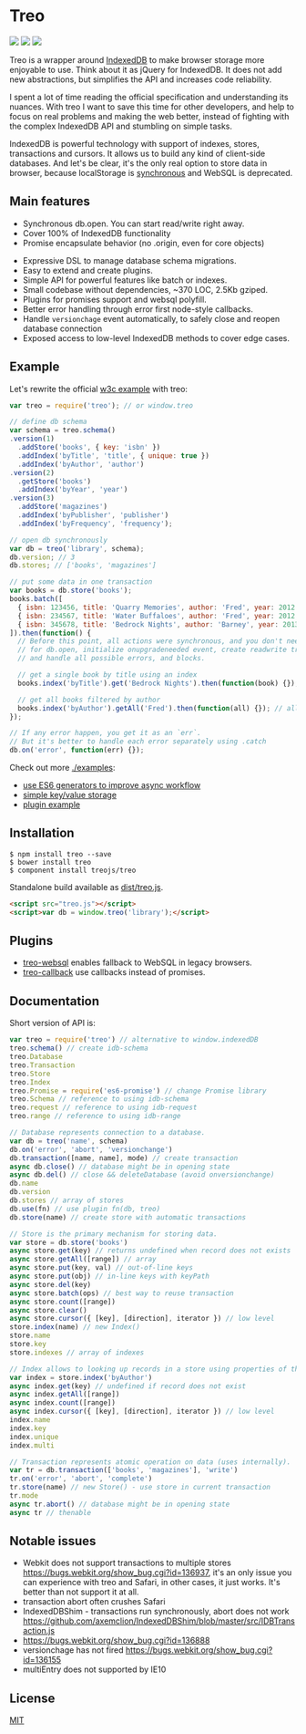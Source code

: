# Treo

[![](https://img.shields.io/npm/v/treo.svg)](https://npmjs.org/package/treo)
[![](https://img.shields.io/travis/treojs/treo.svg)](https://travis-ci.org/treojs/treo)
[![](http://img.shields.io/npm/dm/treo.svg)](https://npmjs.org/package/treo)

Treo is a wrapper around [IndexedDB](http://www.w3.org/TR/IndexedDB/) to make browser storage more enjoyable to use.
Think about it as jQuery for IndexedDB. It does not add new abstractions, but simplifies the API and increases code reliability.

I spent a lot of time reading the official specification and understanding its nuances.
With treo I want to save this time for other developers, and help to focus on real problems and making the web better,
instead of fighting with the complex IndexedDB API and stumbling on simple tasks.

IndexedDB is powerful technology with support of indexes, stores, transactions and cursors.
It allows us to build any kind of client-side databases.
And let's be clear, it's the only real option to store data in browser, because localStorage is [synchronous](https://hacks.mozilla.org/2012/03/there-is-no-simple-solution-for-local-storage/) and WebSQL is deprecated.

## Main features

- Synchronous db.open. You can start read/write right away.
- Cover 100% of IndexedDB functionality
- Promise encapsulate behavior (no .origin, even for core objects)
* Expressive DSL to manage database schema migrations.
* Easy to extend and create plugins.
* Simple API for powerful features like batch or indexes.
* Small codebase without dependencies, ~370 LOC, 2.5Kb gziped.
* Plugins for promises support and websql polyfill.
* Better error handling through error first node-style callbacks.
* Handle `versionchage` event automatically, to safely close and reopen database connection
* Exposed access to low-level IndexedDB methods to cover edge cases.

## Example

Let's rewrite the official [w3c example](http://www.w3.org/TR/IndexedDB/#introduction) with treo:

```js
var treo = require('treo'); // or window.treo

// define db schema
var schema = treo.schema()
.version(1)
  .addStore('books', { key: 'isbn' })
  .addIndex('byTitle', 'title', { unique: true })
  .addIndex('byAuthor', 'author')
.version(2)
  .getStore('books')
  .addIndex('byYear', 'year')
.version(3)
  .addStore('magazines')
  .addIndex('byPublisher', 'publisher')
  .addIndex('byFrequency', 'frequency');

// open db synchronously
var db = treo('library', schema);
db.version; // 3
db.stores; // ['books', 'magazines']

// put some data in one transaction
var books = db.store('books');
books.batch([
  { isbn: 123456, title: 'Quarry Memories', author: 'Fred', year: 2012 },
  { isbn: 234567, title: 'Water Buffaloes', author: 'Fred', year: 2012 },
  { isbn: 345678, title: 'Bedrock Nights', author: 'Barney', year: 2013 },
]).then(function() {
  // Before this point, all actions were synchronous, and you don't need to wait
  // for db.open, initialize onupgradeneeded event, create readwrite transaction,
  // and handle all possible errors, and blocks.

  // get a single book by title using an index
  books.index('byTitle').get('Bedrock Nights').then(function(book) {});

  // get all books filtered by author
  books.index('byAuthor').getAll('Fred').then(function(all) {}); // all.length == 2
});

// If any error happen, you get it as an `err`.
// But it's better to handle each error separately using .catch
db.on('error', function(err) {});
```

Check out more [./examples](./examples):

* [use ES6 generators to improve async workflow](./examples/es6-generators.js)
* [simple key/value storage](./examples/key-value-storage.js)
* [plugin example](./examples/find-in-plugin.js)

## Installation

```
$ npm install treo --save
$ bower install treo
$ component install treojs/treo
```

Standalone build available as [dist/treo.js](./dist/treo.js).

```html
<script src="treo.js"></script>
<script>var db = window.treo('library');</script>
```

## Plugins

* [treo-websql](https://github.com/treojs/treo-websql) enables fallback to WebSQL in legacy browsers.
* [treo-callback](https://github.com/treojs/treo-callback) use callbacks instead of promises.

## Documentation

Short version of API is:

```js
var treo = require('treo') // alternative to window.indexedDB
treo.schema() // create idb-schema
treo.Database
treo.Transaction
treo.Store
treo.Index
treo.Promise = require('es6-promise') // change Promise library
treo.Schema // reference to using idb-schema
treo.request // reference to using idb-request
treo.range // reference to using idb-range

// Database represents connection to a database.
var db = treo('name', schema)
db.on('error', 'abort', 'versionchange')
db.transaction([name, name], mode) // create transaction
async db.close() // database might be in opening state
async db.del() // close && deleteDatabase (avoid onversionchange)
db.name
db.version
db.stores // array of stores
db.use(fn) // use plugin fn(db, treo)
db.store(name) // create store with automatic transactions

// Store is the primary mechanism for storing data.
var store = db.store('books')
async store.get(key) // returns undefined when record does not exists
async store.getAll([range]) // array
async store.put(key, val) // out-of-line keys
async store.put(obj) // in-line keys with keyPath
async store.del(key)
async store.batch(ops) // best way to reuse transaction
async store.count([range])
async store.clear()
async store.cursor({ [key], [direction], iterator }) // low level
store.index(name) // new Index()
store.name
store.key
store.indexes // array of indexes

// Index allows to looking up records in a store using properties of the values.
var index = store.index('byAuthor')
async index.get(key) // undefined if record does not exist
async index.getAll([range])
async index.count([range])
async index.cursor({ [key], [direction], iterator }) // low level
index.name
index.key
index.unique
index.multi

// Transaction represents atomic operation on data (uses internally).
var tr = db.transaction(['books', 'magazines'], 'write')
tr.on('error', 'abort', 'complete')
tr.store(name) // new Store() - use store in current transaction
tr.mode
async tr.abort() // database might be in opening state
async tr // thenable
```

## Notable issues

- Webkit does not support transactions to multiple stores https://bugs.webkit.org/show_bug.cgi?id=136937,
  it's an only issue you can experience with treo and Safari, in other cases, it just works.
  It's better than not support it at all.
- transaction abort often crushes Safari
- IndexedDBShim - transactions run synchronously, abort does not work https://github.com/axemclion/IndexedDBShim/blob/master/src/IDBTransaction.js
- https://bugs.webkit.org/show_bug.cgi?id=136888
- versionchage has not fired https://bugs.webkit.org/show_bug.cgi?id=136155
- multiEntry does not supported by IE10

## License

[MIT](./LICENSE)
